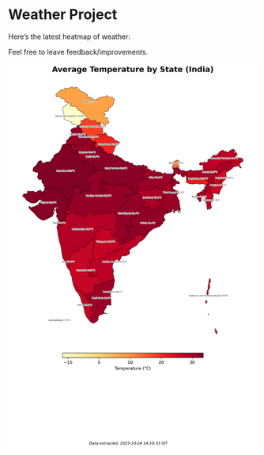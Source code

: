 # Weather Project

Here’s the latest heatmap of weather:

Feel free to leave feedback/improvements.

![India Heatmap](docs/assets/india_heatmap.png?v=FB3B83)
